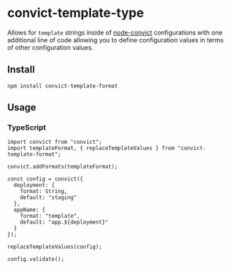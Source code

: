 # convict-template-type

Allows for `template` strings inside of [node-convict](https://www.npmjs.com/package/convict)
configurations with one additional line of code allowing you to define configuration values
in terms of other configuration values.

## Install
```
npm install convict-template-format
```

## Usage
### TypeScript
```
import convict from "convict";
import templateFormat, { replaceTemplateValues } from "convict-template-format";

convict.addFormats(templateFormat);

const config = convict({
  deployment: {
    format: String,
    default: "staging"
  },
  appName: {
    format: "template",
    default: "app.${deployment}"
  }
});

replaceTemplateValues(config);

config.validate();
```